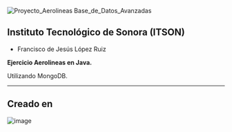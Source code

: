 ![Proyecto_Aerolineas Base_de_Datos_Avanzadas](
https://github.com/Franciscolrf/aerolineasMongo_FranciscoLopez/assets/150647816/fae035d3-04c6-4f10-abbc-92d0c6356fab
)





## Instituto Tecnológico de Sonora (ITSON)

- Francisco de Jesús López Ruiz 


**Ejercicio Aerolineas en Java.**

Utilizando MongoDB.

---
## Creado en

![image](https://github.com/Franciscolrf/proyectoSistemaTramites/assets/150647816/204b634e-210d-4376-b9ba-cfd5cc496332)
